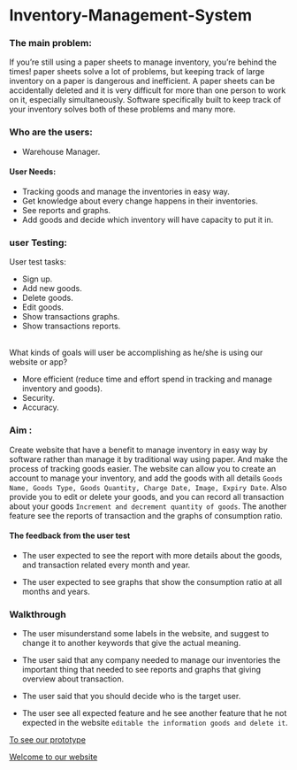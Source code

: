 # Inventory-Management-System


### The main problem:

If you’re still using a  paper sheets to manage inventory, you’re behind the times! paper sheets solve a lot of problems, but keeping track of large inventory on a paper is dangerous and inefficient. A paper sheets can be accidentally deleted and it is very difficult for more than one person to work on it, especially simultaneously. Software specifically built to keep track of your inventory solves both of these problems and many more.


### Who are the users:
 - Warehouse Manager.


####  User Needs:
 - Tracking goods and manage the inventories in easy way.
 - Get knowledge about every change happens in their inventories.
 - See reports and graphs.
 - Add goods and decide which inventory will have capacity to put it in.


### user Testing:
User test tasks:
- Sign up.
- Add new goods.
- Delete goods.
- Edit goods.
- Show transactions graphs.
- Show transactions reports.

<br />
What kinds of  goals will user be accomplishing as he/she is using our website or app?

  - More efficient (reduce time and effort spend in tracking and manage inventory and goods).
  - Security.
  - Accuracy.


### Aim :
Create website that have a benefit to manage inventory in easy way by software rather than manage it by traditional way using paper. And make the process of tracking goods easier.
The website can allow you to create an account to manage your inventory, and add the goods with all details `Goods Name, Goods Type, Goods Quantity, Charge Date, Image, Expiry Date`.
Also provide you to edit or delete your goods, and you can record all transaction about your goods `Increment and decrement quantity of goods`.
The another feature see the reports of transaction and the graphs of consumption ratio.

#### The feedback from the user test
- The user expected to see the report with more details about the goods, and transaction related every month and year.

- The user expected to see graphs that show the consumption ratio at all months and years.

### Walkthrough

 - The user misunderstand some labels in the website, and suggest to change it to another keywords that give the actual meaning.

 - The user said that any company needed to manage our inventories the important thing that needed to see reports and graphs that giving overview about transaction.

 - The user said that you should decide who is the target user.

 - The user see all expected feature and he see another feature that he not expected in the website `editable the information goods and delete it`.



<a href='https://projects.invisionapp.com/d/main#/console/12023712/253370566/preview' > To see our prototype</a>

<a href = 'https://invetory-management-system.herokuapp.com/'>Welcome to our website </a>

